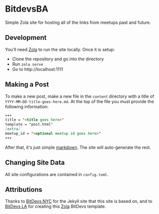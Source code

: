# BitdevsBA

Simple Zola site for hosting all of the links from meetups past and future.

## Development

You'll need [Zola](https://www.getzola.org/documentation/getting-started/installation/) to run the
site locally. Once it is setup:

* Clone the repository and go into the directory
* Run `zola serve`
* Go to http://localhost:1111

## Making a Post

To make a new post, make a new file in the `content` directory with a title of
`YYYY-MM-DD-title-goes-here.md`. At the top of the file you must provide the
following information:

```md
+++
title = "<title goes here>"
template = "post.html"
[extra]
meetup_id = "<optional meetup id goes here>"
+++
```

After that, it's just simple [markdown](https://www.markdownguide.org/cheat-sheet/).
The site will auto-generate the rest.

## Changing Site Data

All site configurations are contained in `config.toml`.

## Attributions

Thanks to [BitDevs NYC](https://github.com/BitDevsNYC/BitDevsNYC.github.io) for the
Jekyll site that this site is based on, and to [BitDevs LA](https://bitdevsla.org) for creating
this [Zola](https://www.getzola.org) BitDevs template.
